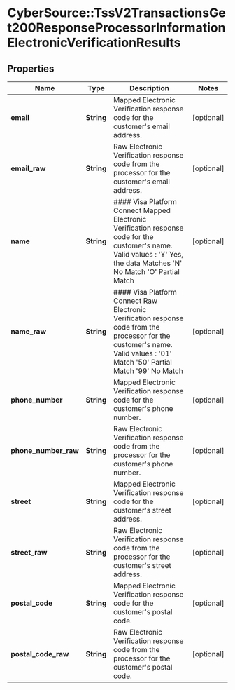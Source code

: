 # CyberSource::TssV2TransactionsGet200ResponseProcessorInformationElectronicVerificationResults

## Properties
Name | Type | Description | Notes
------------ | ------------- | ------------- | -------------
**email** | **String** | Mapped Electronic Verification response code for the customer&#39;s email address.  | [optional] 
**email_raw** | **String** | Raw Electronic Verification response code from the processor for the customer&#39;s email address. | [optional] 
**name** | **String** | #### Visa Platform Connect Mapped Electronic Verification response code for the customer&#39;s name.  Valid values :  &#39;Y&#39;   Yes, the data Matches &#39;N&#39;   No Match &#39;O&#39;   Partial Match  | [optional] 
**name_raw** | **String** | #### Visa Platform Connect Raw Electronic Verification response code from the processor for the customer&#39;s name.  Valid values :  &#39;01&#39;     Match &#39;50&#39;     Partial Match &#39;99&#39;     No Match  | [optional] 
**phone_number** | **String** | Mapped Electronic Verification response code for the customer&#39;s phone number.  | [optional] 
**phone_number_raw** | **String** | Raw Electronic Verification response code from the processor for the customer&#39;s phone number. | [optional] 
**street** | **String** | Mapped Electronic Verification response code for the customer&#39;s street address.  | [optional] 
**street_raw** | **String** | Raw Electronic Verification response code from the processor for the customer&#39;s street address. | [optional] 
**postal_code** | **String** | Mapped Electronic Verification response code for the customer&#39;s postal code.  | [optional] 
**postal_code_raw** | **String** | Raw Electronic Verification response code from the processor for the customer&#39;s postal code. | [optional] 


